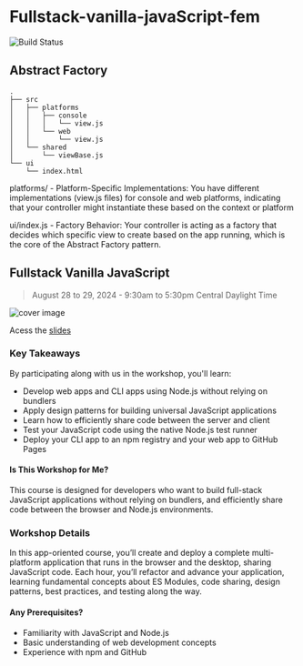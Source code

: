 # Fullstack-vanilla-javaScript-fem

![Build Status](https://github.com/bjpennington/fullstack-vanilla-javaScript-fem-template/workflows/Run%20tests/badge.svg)

## Abstract Factory

```docs
.
├── src
│   ├── platforms
│   │   ├── console
│   │   │   └── view.js
│   │   └── web
│   │       └── view.js
│   └── shared
│       └── viewBase.js
└── ui
    └── index.html
```

platforms/ - Platform-Specific Implementations: You have different implementations (view.js files) for console and web platforms, indicating that your controller might instantiate these based on the context or platform

ui/index.js - Factory Behavior: Your controller is acting as a factory that decides which specific view to create based on the app running, which is the core of the Abstract Factory pattern.

## Fullstack Vanilla JavaScript

> August 28 to 29, 2024 - 9:30am to 5:30pm Central Daylight Time

![cover image](./cover.jpeg)

Acess the [slides](https://www.icloud.com/keynote/032Y1iBWTJMdLbFIw2A3F23VA#FullStack_Vanilla_JS_-_FEM_-_Erick_Wendel)

### Key Takeaways

By participating along with us in the workshop, you'll learn:

- Develop web apps and CLI apps using Node.js without relying on bundlers
- Apply design patterns for building universal JavaScript applications
- Learn how to efficiently share code between the server and client
- Test your JavaScript code using the native Node.js test runner
- Deploy your CLI app to an npm registry and your web app to GitHub Pages

#### Is This Workshop for Me?

This course is designed for developers who want to build full-stack JavaScript applications without relying on bundlers, and efficiently share code between the browser and Node.js environments.

### Workshop Details

In this app-oriented course, you’ll create and deploy a complete multi-platform application that runs in the browser and the desktop, sharing JavaScript code. Each hour, you’ll refactor and advance your application, learning fundamental concepts about ES Modules, code sharing, design patterns, best practices, and testing along the way.

#### Any Prerequisites?

- Familiarity with JavaScript and Node.js
- Basic understanding of web development concepts
- Experience with npm and GitHub
